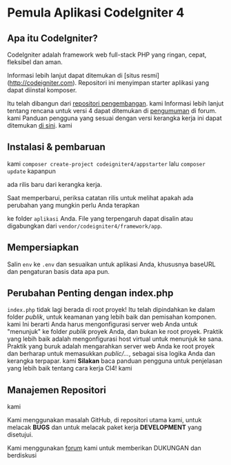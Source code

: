 # Pemula Aplikasi CodeIgniter 4

 ## Apa itu CodeIgniter?
  
 CodeIgniter adalah framework web full-stack PHP yang ringan, cepat, fleksibel dan aman.

 Informasi lebih lanjut dapat ditemukan di [situs resmi] (http://codeigniter.com).
 Repositori ini menyimpan starter aplikasi yang dapat diinstal komposer.
 
 Itu telah dibangun dari
[repositori pengembangan](https://github.com/codeigniter4/CodeIgniter4).
 kami
 Informasi lebih lanjut tentang rencana untuk versi 4 dapat ditemukan di [pengumuman](http://forum.codeigniter.com/thread-62615.html) di forum.
 kami
 Panduan pengguna yang sesuai dengan versi kerangka kerja ini dapat ditemukan
[di sini](https://codeigniter4.github.io/userguide/).
 kami
 ## Instalasi & pembaruan
 kami
`composer create-project codeigniter4/appstarter` lalu `composer update` kapanpun

 ada rilis baru dari kerangka kerja.

 Saat memperbarui, periksa catatan rilis untuk melihat apakah ada perubahan yang mungkin perlu Anda terapkan

 ke folder `aplikasi` Anda. File yang terpengaruh dapat disalin atau digabungkan dari
  `vendor/codeigniter4/framework/app`.
 
  ## Mempersiapkan
 
  Salin `env` ke `.env` dan sesuaikan untuk aplikasi Anda, khususnya baseURL
  dan pengaturan basis data apa pun.
 
  ## Perubahan Penting dengan index.php
 
  `index.php` tidak lagi berada di root proyek! Itu telah dipindahkan ke dalam folder *publik*,
  untuk keamanan yang lebih baik dan pemisahan komponen.
  kami
  Ini berarti Anda harus mengonfigurasi server web Anda untuk "menunjuk" ke folder *publik* proyek Anda, dan
  bukan ke root proyek. Praktik yang lebih baik adalah mengonfigurasi host virtual untuk menunjuk ke sana. Praktik yang buruk adalah mengarahkan server web Anda ke root proyek dan berharap untuk memasukkan *public/...*, sebagai sisa logika Anda dan
  kerangka terpapar.
  kami
  **Silakan** baca panduan pengguna untuk penjelasan yang lebih baik tentang cara kerja CI4!
  kami
  ## Manajemen Repositori
  kami
 
 Kami menggunakan masalah GitHub, di repositori utama kami, untuk melacak **BUGS** dan untuk melacak paket kerja **DEVELOPMENT** yang disetujui.
 
 Kami menggunakan [forum](http://forum.codeigniter.com) kami untuk memberikan DUKUNGAN dan berdiskusi
